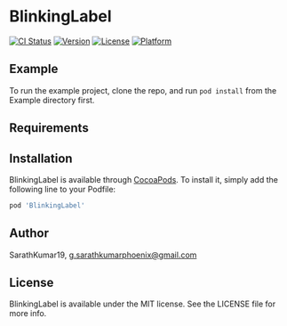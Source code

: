# BlinkingLabel

[![CI Status](http://img.shields.io/travis/SarathKumar19/BlinkingLabel.svg?style=flat)](https://travis-ci.org/SarathKumar19/BlinkingLabel)
[![Version](https://img.shields.io/cocoapods/v/BlinkingLabel.svg?style=flat)](http://cocoapods.org/pods/BlinkingLabel)
[![License](https://img.shields.io/cocoapods/l/BlinkingLabel.svg?style=flat)](http://cocoapods.org/pods/BlinkingLabel)
[![Platform](https://img.shields.io/cocoapods/p/BlinkingLabel.svg?style=flat)](http://cocoapods.org/pods/BlinkingLabel)

## Example

To run the example project, clone the repo, and run `pod install` from the Example directory first.

## Requirements

## Installation

BlinkingLabel is available through [CocoaPods](http://cocoapods.org). To install
it, simply add the following line to your Podfile:

```ruby
pod 'BlinkingLabel'
```

## Author

SarathKumar19, g.sarathkumarphoenix@gmail.com

## License

BlinkingLabel is available under the MIT license. See the LICENSE file for more info.
